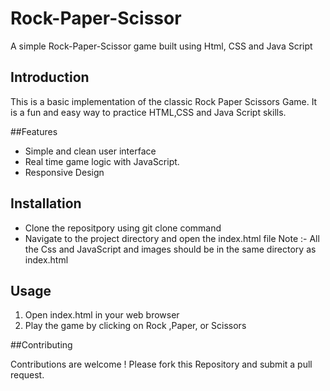# Rock-Paper-Scissor
A simple Rock-Paper-Scissor game built using Html, CSS and Java Script

## Introduction

This is a basic implementation of the classic Rock Paper Scissors Game. It is a fun and easy way to practice HTML,CSS and Java Script skills.

##Features

- Simple and clean user interface
- Real time game logic with JavaScript.
- Responsive Design

## Installation

- Clone the repositpory using git clone command
- Navigate to the project directory and open the index.html file
  Note :- All the Css and JavaScript and images should be in the same directory as index.html
## Usage 
1. Open index.html in your web browser
2. Play the game by clicking on Rock ,Paper, or Scissors

##Contributing 

Contributions are welcome ! Please fork this Repository and submit a pull request.
